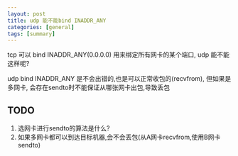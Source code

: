```yaml
---
layout: post
title: udp 能不能bind INADDR_ANY 
categories: [general]
tags: [summary]
---
```


tcp 可以 bind INADDR_ANY(0.0.0.0) 用来绑定所有网卡的某个端口, udp 能不能这样呢?

udp bind INADDR_ANY 是不会出错的,也是可以正常收包的(recvfrom), 但如果是多网卡, 会存在sendto时不能保证从哪张网卡出包,导致丢包

## TODO

1. 选网卡进行sendto的算法是什么?
1. 如果多网卡都可以到达目标机器,会不会丢包(从A网卡recvfrom,使用B网卡sendto)